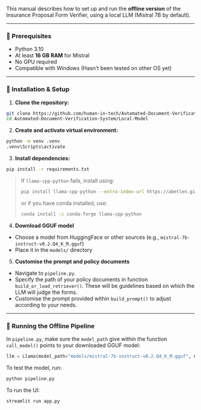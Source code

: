 This manual describes how to set up and run the **offline version** of the Insurance Proposal Form Verifier, using a local LLM (Mistral 7B by default).

---

### 📂 Prerequisites

- Python 3.10
- At least **16 GB RAM** for Mistral
- No GPU required
- Compatible with Windows (Hasn't been tested on other OS yet)

---

### 🔧 Installation & Setup

1. **Clone the repository:**

```bash
git clone https://github.com/human-in-tech/Automated-Document-Verification-System
cd Automated-Document-Verification-System/Local-Model
```

2. **Create and activate virtual environment:**

```bash
python -m venv .venv
.venv\Scripts\activate
```

3. **Install dependencies:**

```bash
pip install -r requirements.txt
```

> If `llama-cpp-python` fails, install using:
>
> ```bash
> pip install llama-cpp-python --extra-index-url https://abetlen.github.io/llama-cpp-python/whl/avx2
> ```
> or if you have conda installed, use:
> ```bash
> conda install -c conda-forge llama-cpp-python
> ```

4. **Download GGUF model**

- Choose a model from HuggingFace or other sources (e.g., `mistral-7b-instruct-v0.2.Q4_K_M.gguf`)
- Place it in the `models/` directory

5. **Customise the prompt and policy documents**
- Navigate to `pipeline.py`.
- Specify the path of your policy documents in function `build_or_load_retriever()`. These will be guidelines based on which the LLM will judge the forms.
- Customise the prompt provided within `build_prompt()` to adjust according to your needs.

---

### 🚀 Running the Offline Pipeline

In `pipeline.py`, make sure the `model_path` give within the function `call_model()` points to your downloaded GGUF model:

```python
llm = Llama(model_path="models/mistral-7b-instruct-v0.2.Q4_K_M.gguf", n_ctx=8192)
```

To test the model, run:

```bash
python pipeline.py
```

To run the UI:

```bash
streamlit run app.py
```
